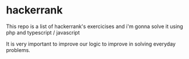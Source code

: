 # hackerrank
This repo is a list of hackerrank's exercicises and i'm gonna solve it using php and typescript / javascript

It is very important to improve our logic to improve in solving everyday problems.
